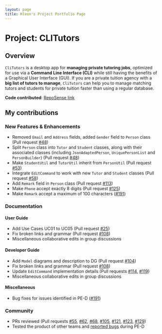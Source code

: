 ```yaml
---
layout: page
title: Kleon's Project Portfolio Page
---
```


# **Project: CLITutors**

## **Overview**

`CliTutors` is a desktop app for **managing private tutoring jobs**, optimized for use via a **Command Line Interface (CLI)** while still having the benefits of a Graphical User Interface (GUI). If you are a private tuition agency with a **big list of tutors to manage**, `CliTutors` can help you to manage matching tutors and students for private tuition faster than using a regular database.

**Code contributed**: [RepoSense link](https://nus-cs2103-ay2122s1.github.io/tp-dashboard/?search=&sort=groupTitle&sortWithin=title&timeframe=commit&mergegroup=&groupSelect=groupByRepos&breakdown=true&checkedFileTypes=docs~functional-code~test-code~other&since=2021-09-17&tabOpen=true&tabType=authorship&tabAuthor=kleonang&tabRepo=AY2122S1-CS2103T-T17-2%2Ftp%5Bmaster%5D&authorshipIsMergeGroup=false&authorshipFileTypes=docs~functional-code~test-code&authorshipIsBinaryFileTypeChecked=false)

## **My contributions**

### **New Features & Enhancements**
- Removed `Email` and `Address` fields, added `Gender` field to `Person` class (Pull request [#48](https://github.com/AY2122S1-CS2103T-T17-2/tp/pull/48))
- Split `Person` class into `Tutor` and `Student` classes, along with their associated classes (including `JsonAdaptedPerson`, `UniquePersonList` and `PersonBuilder`) (Pull request [#48](https://github.com/AY2122S1-CS2103T-T17-2/tp/pull/48))
- Make `StudentUtil` and `TutorUtil` inherit from `PersonUtil` (Pull request [#53](https://github.com/AY2122S1-CS2103T-T17-2/tp/pull/53))
- Integrate `EditCommand` to work with new `Tutor` and `Student` classes (Pull request [#58](https://github.com/AY2122S1-CS2103T-T17-2/tp/pull/58))
- Add `Remark` field in `Person` class (Pull request [#113](https://github.com/AY2122S1-CS2103T-T17-2/tp/pull/113))
- Make `Phone` accept exactly 8 digits (Pull request [#125](https://github.com/AY2122S1-CS2103T-T17-2/tp/pull/125))
- Make `Remark` accept a maximum of 100 characters ([#191](https://github.com/AY2122S1-CS2103T-T17-2/tp/pull/191))

### **Documentation**

#### **User Guide**
- Add Use Cases UC01 to UC05 (Pull request [#25](https://github.com/AY2122S1-CS2103T-T17-2/tp/pull/25/files))
- Fix broken links and grammar (Pull request [#108](https://github.com/AY2122S1-CS2103T-T17-2/tp/pull/108/files))
- Miscellaneous collaborative edits in group discussions

#### **Developer Guide**
- Add `Model` diagrams and description to DG (Pull request [#104](https://github.com/AY2122S1-CS2103T-T17-2/tp/pull/104))
- Fix broken links and grammar (Pull request [#108](https://github.com/AY2122S1-CS2103T-T17-2/tp/pull/108/files))
- Update `EditCommand` implementation details (Pull requests [#114](https://github.com/AY2122S1-CS2103T-T17-2/tp/pull/114), [#119](https://github.com/AY2122S1-CS2103T-T17-2/tp/pull/119))
- Miscellaneous collaborative edits in group discussions

#### **Miscellaneous**
- Bug fixes for issues identified in PE-D ([#191](https://github.com/AY2122S1-CS2103T-T17-2/tp/pull/191))

### **Community**
- PRs reviewed (Pull requests [#55](https://github.com/AY2122S1-CS2103T-T17-2/tp/pull/55), [#62](https://github.com/AY2122S1-CS2103T-T17-2/tp/pull/62), [#68](https://github.com/AY2122S1-CS2103T-T17-2/tp/pull/68), [#105](https://github.com/AY2122S1-CS2103T-T17-2/tp/pull/105), [#121](https://github.com/AY2122S1-CS2103T-T17-2/tp/pull/121), [#123](https://github.com/AY2122S1-CS2103T-T17-2/tp/pull/123), [#129](https://github.com/AY2122S1-CS2103T-T17-2/tp/pull/129))
- Tested the product of other teams and [reported bugs](https://github.com/kleonang/ped/issues) during PE-D